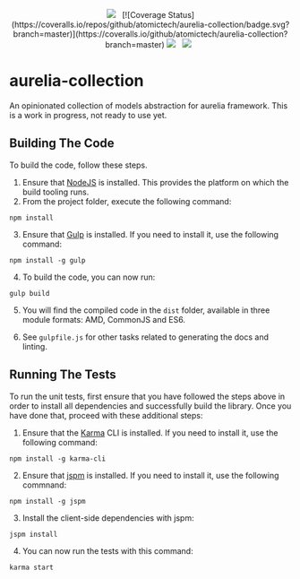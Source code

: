 <p align="center">
    <a href="https://travis-ci.org/atomictech/aurelia-collection" align="center"><img src="https://travis-ci.org/atomictech/aurelia-collection.svg?branch=master"></a>&nbsp;&nbsp;
    [![Coverage Status](https://coveralls.io/repos/github/atomictech/aurelia-collection/badge.svg?branch=master)](https://coveralls.io/github/atomictech/aurelia-collection?branch=master)
    <a href="https://www.npmjs.com/package/aurelia-collection"><img src="https://img.shields.io/npm/v/npm.svg"></a>&nbsp;&nbsp;
    <a href="https://raw.githubusercontent.com/atomictech/aurelia-collection/master/LICENSE" alt="License"><img src="https://img.shields.io/badge/license-MIT-blue.svg"></a>&nbsp;&nbsp;
</p>

# aurelia-collection

An opinionated collection of models abstraction for aurelia framework.
This is a work in progress, not ready to use yet.

## Building The Code

To build the code, follow these steps.

1. Ensure that [NodeJS](http://nodejs.org/) is installed. This provides the platform on which the build tooling runs.
2. From the project folder, execute the following command:

  ```shell
  npm install
  ```
3. Ensure that [Gulp](http://gulpjs.com/) is installed. If you need to install it, use the following command:

  ```shell
  npm install -g gulp
  ```
4. To build the code, you can now run:

  ```shell
  gulp build
  ```
5. You will find the compiled code in the `dist` folder, available in three module formats: AMD, CommonJS and ES6.

6. See `gulpfile.js` for other tasks related to generating the docs and linting.

## Running The Tests

To run the unit tests, first ensure that you have followed the steps above in order to install all dependencies and successfully build the library. Once you have done that, proceed with these additional steps:

1. Ensure that the [Karma](http://karma-runner.github.io/) CLI is installed. If you need to install it, use the following command:

  ```shell
  npm install -g karma-cli
  ```
2. Ensure that [jspm](http://jspm.io/) is installed. If you need to install it, use the following commnand:

  ```shell
  npm install -g jspm
  ```
3. Install the client-side dependencies with jspm:

  ```shell
  jspm install
  ```

4. You can now run the tests with this command:

  ```shell
  karma start
  ```
